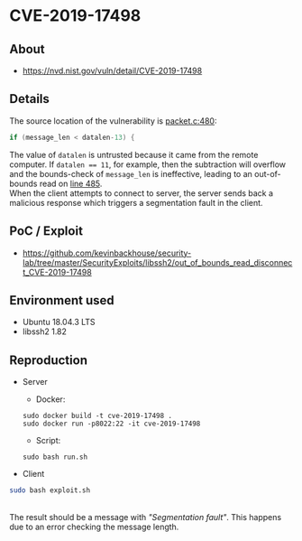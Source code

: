 # CVE-2019-17498

## About
* <https://nvd.nist.gov/vuln/detail/CVE-2019-17498>

## Details
The source location of the vulnerability is [packet.c:480](https://github.com/libssh2/libssh2/blob/42d37aa63129a1b2644bf6495198923534322d64/src/packet.c#L480):

```c
if (message_len < datalen-13) {
```

The value of `datalen` is untrusted because it came from the remote computer. If `datalen == 11`, for example, then the subtraction will overflow and the bounds-check of `message_len` is ineffective, leading to an out-of-bounds read on [line 485](https://github.com/libssh2/libssh2/blob/42d37aa63129a1b2644bf6495198923534322d64/src/packet.c#L485). <br>
When the client attempts to connect to server, the server sends back a malicious response which triggers a segmentation fault in the client.

## PoC / Exploit

* <https://github.com/kevinbackhouse/security-lab/tree/master/SecurityExploits/libssh2/out_of_bounds_read_disconnect_CVE-2019-17498> 


## Environment used

* Ubuntu 18.04.3 LTS
* libssh2 1.82


## Reproduction

* Server
    - Docker:
     ```shell script
     sudo docker build -t cve-2019-17498 .
     sudo docker run -p8022:22 -it cve-2019-17498
     ```
    
    - Script:
    ```shell script
    sudo bash run.sh
    ```
    
     
* Client
```bash
sudo bash exploit.sh
```

<br>
The result should be a message with <i>"Segmentation fault"</i>. This happens due to 
an error checking the message length. 
